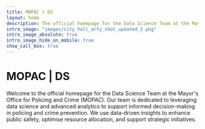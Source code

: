 ```yaml
---
title: MOPAC | DS
layout: home
description: The official homepage for the Data Science Team at the Mayor's Office for Policing and Crime (MOPAC).
intro_image: "images/city_hall_arty_shot_updated_2.png"
intro_image_absolute: true
intro_image_hide_on_mobile: true
show_call_box: true
---
```


# MOPAC | DS

Welcome to the official homepage for the Data Science Team at the Mayor's Office for Policing and Crime (MOPAC). Our team is dedicated to leveraging data science and advanced analytics to support informed decision-making in policing and crime prevention. We use data-driven insights to enhance public safety, optimise resource allocation, and support strategic initiatives.